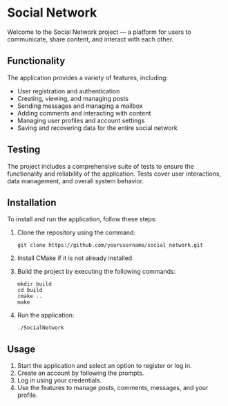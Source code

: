 # Social Network

Welcome to the Social Network project — a platform for users to communicate, share content, and interact with each other.

## Functionality

The application provides a variety of features, including:

- User registration and authentication
- Creating, viewing, and managing posts
- Sending messages and managing a mailbox
- Adding comments and interacting with content
- Managing user profiles and account settings
- Saving and recovering data for the entire social network

## Testing

The project includes a comprehensive suite of tests to ensure the functionality and reliability of the application. Tests cover user interactions, data management, and overall system behavior.

## Installation

To install and run the application, follow these steps:

1. Clone the repository using the command:
   ```
   git clone https://github.com/yourusername/social_network.git
   ```

2. Install CMake if it is not already installed.

3. Build the project by executing the following commands:
   ```
   mkdir build
   cd build
   cmake ..
   make
   ```

4. Run the application:
   ```
   ./SocialNetwork
   ```

## Usage

1. Start the application and select an option to register or log in.
2. Create an account by following the prompts.
3. Log in using your credentials.
4. Use the features to manage posts, comments, messages, and your profile.
